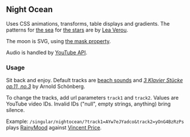 ## Night Ocean

Uses CSS animations, transforms, table displays and gradients. The patterns for [the sea](http://lea.verou.me/demos/css3-patterns.html) for [the stars](http://lea.verou.me/css3patterns/) are by [Lea Verou](http://lea.verou.me/).

The moon is SVG, using [the mask property](http://www.html5rocks.com/en/tutorials/masking/adobe/#toc-the-mask-property).

Audio is handled by [YouTube API](https://developers.google.com/youtube/js_api_reference). 

### Usage

Sit back and enjoy. Default tracks are [beach sounds](http://youtu.be/b0JkDxfV6LY) and [*3 Klavier Stücke op.11, no.3*](http://youtu.be/8vHNcNrojDM) by Arnold Schönberg.

To change the tracks, add url parameters `track1` and `track2`. Values are YouTube video IDs. Invalid IDs ("null", empty strings, anything) bring silence.

Example: `/singular/nightocean/?track1=AYw7eJYadco&track2=yOnG4BzRzPs` plays [RainyMood](http://youtu.be/AYw7eJYadco) against [Vincent Price](http://youtu.be/yOnG4BzRzPs).
